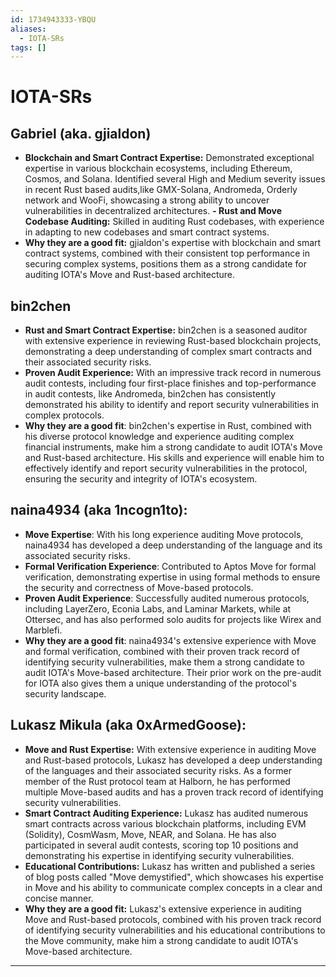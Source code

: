 ```yaml
---
id: 1734943333-YBQU
aliases:
  - IOTA-SRs
tags: []
---
```


# IOTA-SRs

## Gabriel (aka. gjialdon)

- **Blockchain and Smart Contract Expertise:** Demonstrated exceptional expertise in various blockchain ecosystems, including Ethereum, Cosmos, and Solana. Identified several High and Medium severity issues in recent Rust based audits,like GMX-Solana, Andromeda, Orderly network and WooFi, showcasing a strong ability to uncover vulnerabilities in decentralized architectures.
**- Rust and Move Codebase Auditing:** Skilled in auditing Rust codebases, with experience in adapting to new codebases and smart contract systems.
- **Why they are a good fit:** gjialdon's expertise with blockchain and smart contract systems, combined with their consistent top performance in securing complex systems, positions them as a strong candidate for auditing IOTA's Move and Rust-based architecture.


## bin2chen

- **Rust and Smart Contract Expertise:** bin2chen is a seasoned auditor with extensive experience in reviewing Rust-based blockchain projects, demonstrating a deep understanding of complex smart contracts and their associated security risks.
- **Proven Audit Experience:** With an impressive track record in numerous audit contests, including four first-place finishes and top-performance in audit contests, like Andromeda, bin2chen has consistently demonstrated his ability to identify and report security vulnerabilities in complex protocols.
- **Why they are a good fit**: bin2chen's expertise in Rust, combined with his diverse protocol knowledge and experience auditing complex financial instruments, make him a strong candidate to audit IOTA's Move and Rust-based architecture. His skills and experience will enable him to effectively identify and report security vulnerabilities in the protocol, ensuring the security and integrity of IOTA's ecosystem.


## naina4934 (aka 1ncogn1to):

- **Move Expertise**: With his long experience auditing Move protocols, naina4934 has developed a deep understanding of the language and its associated security risks.
- **Formal Verification Experience**: Contributed to Aptos Move for formal verification, demonstrating expertise in using formal methods to ensure the security and correctness of Move-based protocols.
- **Proven Audit Experience**: Successfully audited numerous protocols, including LayerZero, Econia Labs, and Laminar Markets, while at Ottersec, and has also performed solo audits for projects like Wirex and Marblefi.
- **Why they are a good fit**: naina4934's extensive experience with Move and formal verification, combined with their proven track record of identifying security vulnerabilities, make them a strong candidate to audit IOTA's Move-based architecture. Their prior work on the pre-audit for IOTA also gives them a unique understanding of the protocol's security landscape.


## Lukasz Mikula (aka 0xArmedGoose):

- **Move and Rust Expertise:** With extensive experience in auditing Move and Rust-based protocols, Lukasz has developed a deep understanding of the languages and their associated security risks. As a former member of the Rust protocol team at Halborn, he has performed multiple Move-based audits and has a proven track record of identifying security vulnerabilities.
- **Smart Contract Auditing Experience:** Lukasz has audited numerous smart contracts across various blockchain platforms, including EVM (Solidity), CosmWasm, Move, NEAR, and Solana. He has also participated in several audit contests, scoring top 10 positions and demonstrating his expertise in identifying security vulnerabilities.
- **Educational Contributions:** Lukasz has written and published a series of blog posts called "Move demystified", which showcases his expertise in Move and his ability to communicate complex concepts in a clear and concise manner.
- **Why they are a good fit:** Lukasz's extensive experience in auditing Move and Rust-based protocols, combined with his proven track record of identifying security vulnerabilities and his educational contributions to the Move community, make him a strong candidate to audit IOTA's Move-based architecture.

---